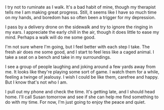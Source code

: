 I try not to ruminate as I walk. It's a bad habit of mine, though my therapist tells me I am making great progress. Still, it seems like I have so much time on my hands, and boredom has so often been a trigger for my depression.

I pass by a delivery drone on the sidewalk and try to ignore the ringing in my ears. I appreciate the early chill in the air, though it does little to ease my mind. Perhaps a walk will do me some good.

I'm not sure where I'm going, but I feel better with each step I take. The fresh air does me some good, and I start to feel less like a caged animal. I take a seat on a bench and take in my surroundings.

I see a group of people laughing and joking around a few yards away from me. It looks like they're playing some sort of game. I watch them for a while, feeling a twinge of jealousy. I wish I could be like them, carefree and happy. But I know that's not who I am.

I pull out my phone and check the time. It's getting late, and I should head home. I'll call Susan tomorrow and see if she can help me find something to do with my time. For now, I'm just going to enjoy the peace and quiet.